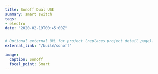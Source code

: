 ```yaml
---
title: Sonoff Dual USB
summary: smart switch
tags:
- electro
date: "2020-02-19T00:45:00Z"


# Optional external URL for project (replaces project detail page).
external_link: "/build/sonoff"

image:
  caption: Sonoff
  focal_point: Smart
---
```


